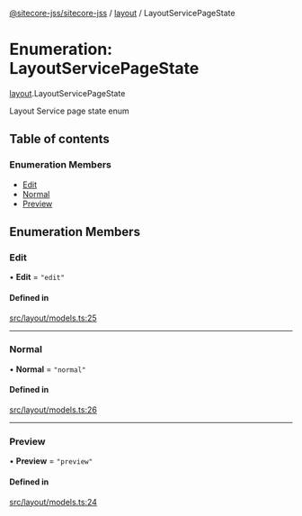 [@sitecore-jss/sitecore-jss](../README.md) / [layout](../modules/layout.md) / LayoutServicePageState

# Enumeration: LayoutServicePageState

[layout](../modules/layout.md).LayoutServicePageState

Layout Service page state enum

## Table of contents

### Enumeration Members

- [Edit](layout.LayoutServicePageState.md#edit)
- [Normal](layout.LayoutServicePageState.md#normal)
- [Preview](layout.LayoutServicePageState.md#preview)

## Enumeration Members

### Edit

• **Edit** = ``"edit"``

#### Defined in

[src/layout/models.ts:25](https://github.com/Sitecore/jss/blob/48b2a9da1/packages/sitecore-jss/src/layout/models.ts#L25)

___

### Normal

• **Normal** = ``"normal"``

#### Defined in

[src/layout/models.ts:26](https://github.com/Sitecore/jss/blob/48b2a9da1/packages/sitecore-jss/src/layout/models.ts#L26)

___

### Preview

• **Preview** = ``"preview"``

#### Defined in

[src/layout/models.ts:24](https://github.com/Sitecore/jss/blob/48b2a9da1/packages/sitecore-jss/src/layout/models.ts#L24)
